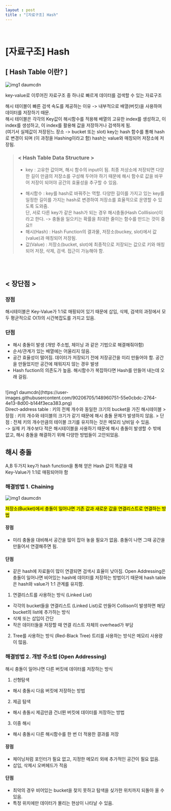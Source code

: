 ```yaml
---
layout : post
title : "[자료구조] Hash"
---
```


<br/>

# [자료구조] Hash
## [ Hash Table 이란? ] 
![img1 daumcdn](https://user-images.githubusercontent.com/90206705/148952795-fbc17000-7930-4d1d-b07a-7972cb3f40a6.png)

key-value로 이루어진 자료구조 중 하나로 빠르게 데이터를 검색할 수 있는 자료구조

해시 테이블이 빠른 검색 속도를 제공하는 이유 -> 내부적으로 배열(버킷)을 사용하여 데이터를 저장하기 때문.
<br/>해시 테이블은 각각의 Key값이 해시함수를 적용해 배열의 고유한 index를 생성하고, 이 index를 생성하고, 이 index를 활용해 값을 저장하거나 검색하게 됨.
<br/>(여기서 실제값이 저장된느 장소 -> bucket 또는 slot)
key는 hash 함수를 통해 hash로 변경이 되며 (이 과정을 Hashing이라고 함) hash는 value와 매칭되어 저장소에 저장됨. 


> ### < Hash Table Data Structure >
> * key : 고유한 값이며, 해시 함수의 input이 됨. 최종 저상소에 저장되면 다양한 길이 만큼의 저장소를 구성해 두어야 하기 때문에 해시 함수로 값을 바꾸어 저장이 되어야 공간의 효율성을 추구할 수 있음.
> - 해시함수 : key를 hash로 바꿔주는 역할. 다양한 길이를 가지고 있는 key를 일정한 길이를 가지는 hash로 변경하여 저장소를 효율적으로 운영할 수 있도록 도와줌. 
<br/> 단, 서로 다른 key가 같은 hash가 되는 경우 해시충돌(Hash Colllision)이라고 한다. -> 충돌을 일으키는 확률을 최대한 줄이는 함수를 만드는 것이 중요!!
> - 해시(Hash) : Hash Function의 결과물, 저장소(buckey, slot)에서 값(value)과 매칭되어 저장됨. 
> - 값(Value) : 저장소(bucket, slot)에 최종적으로 저장되는 값으로 키와 매칭되어 저장, 삭제, 검색. 접근이 가능해야 함.
<br/>
<br/>

## < 장단점 >
### 장점
해시테이블은 Key-Value가 1:1로 매핑되어 있기 때문에 삽입, 삭제, 검색의 과정에서 모두 평균적으로 O(1)의 시간복잡도를 가지고 있음.
### 단점
- 해시 충돌이 발생 (개방 주소법, 체이닝 과 같은 기법으로 해결해줘야함)
- 순서/관계가 있는 배열에는 어울리지 않음.
- 공간 효율성이 떨어짐. 데이터가 저장되기 전에 저장공간을 미리 만들어야 함. 공간을 만들었지만 공간에 채워지지 않는 경우 발생
- Hash fuction의 의존도가 높음. 해시함수가 복잡하다면 Hash를 만들어 내는데 오래 걸림.
</br>
![img1 daumcdn](https://user-images.githubusercontent.com/90206705/148960751-55e0cbdc-2764-4e13-8d00-b144f3eca383.png)
<br/>
Direct-address table : 키의 전체 개수와 동일한 크기의 bucket을 가진 해시테이블
> 장점 : 키의 개수와 테이블의 크기가 같기 때문에 해시 충돌 문제가 발생하지 않음.
> 단점 : 전체 키의 개수만큼의 테이블 크기를 유지하는 것은 메모리 낭비일 수 있음.
<br/>-> 실제 키 개수보다 적은 해시테이블을 사용하기 때문에 해시 충돌이 발생할 수 밖에 없고, 해시 충돌을 해결하기 위해 다양한 방법들이 고안되었음.
<br/>

## 해시 충돌
A,B 두가지 key가 hash function을 통해 얻은 Hash 값이 똑같을 때
<br/>Key-Value가 1:1로 매핑되어야 함

### 해결방법 1. Chaining

![img1 daumcdn](https://user-images.githubusercontent.com/90206705/148962478-eb235e7e-5dc1-4691-b77f-4111c8885365.png)

<mark>저장소(Bucket)에서 충돌이 일어나면 기존 값과 새로운 값을 연결리스트로 연결하는 방법</mark>

#### 장점
- 미리 충돌을 대비해서 공간을 많이 잡아 놓을 필요가 없음. 충돌이 나면 그때 공간을 만들어서 연결해주면 됨.

#### 단점
- 같은 hash에 자료들이 많이 연결되면 검색시 효율이 낮아짐. Open Addressing은 충돌이 일어나면 비어있는 hash에 데이터를 저장하는 방법이기 때문에 hash table은 hash와 value가 1:1 관계를 유지함.


1) 연결리스트를 사용하는 방식 (Linked List)
- 각각의 bucket들을 연결리스트 (Linked List)로 만들어 Collison이 발생하면 해당 bucket의 list에 추가하는 방식
- 삭제 또는 삽입이 간단
- 작은 데이터들을 저장할 때 연결 리스트 자체의 overhead가 부담

2) Tree를 사용하는 방식 (Red-Black Tree)
트리를 사용하는 방식은 메모리 사용량이 많음.


### 해결방법 2. 개방 주소법 (Open Addressing)
해시 충돌이 일어나면 다른 버킷에 데이터를 저장하는 방식
1) 선형탐색
- 해시 충돌시 다음 버킷에 저장하는 방법
2) 제곱 탐색
- 해시 충돌시 제곱만큼 건너뛴 버킷에 데이터를 저장하는 방법
3) 이중 해시
- 해시 충돌시 다른 해시함수를 한 번 더 적용한 결과를 저장

#### 장점 
- 체이닝처럼 포인터가 필요 없고, 지정한 메모리 외에 추가적인 공간이 필요 없음.
- 삽입, 삭제시 오버헤드가 적음

#### 단점
- 최악의 경우 비어있는 bucket을 찾지 못하고 탐색을 싲가한 위치까지 되돌아 올 수 있음.
- 특정 위치에만 데이터가 몰리는 현상이 나타날 수 있음.

